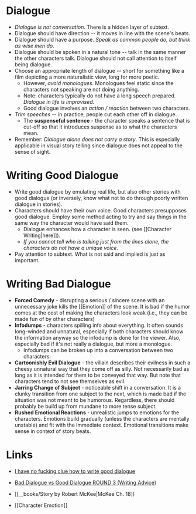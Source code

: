 # Dialogue
* *Dialogue is not conversation*. There is a hidden layer of subtext.
* Dialogue should have direction -- it moves in line with the scene's beats.
* Dialogue should have a purpose. *Speak as common people do, but think as wise men do*.
* Dialogue should be spoken in a natural tone -- talk in the same manner the other characters talk. Dialogue should not call attention to itself being dialogue.
* Choose an appropriate length of dialogue -- short for something like a film depicting a more naturalistic view, long for more poetic.
	* However, *avoid monologues*. Monologues feel static since the characters not speaking are not doing anything.
	* Note: characters typically do not have a long speech prepared. *Dialogue in life is improvised.*
	* Good dialogue involves an *action / reaction* between two characters.
* *Trim speeches* -- in practice, people cut each other off in dialogue. 
	* The **suspenseful sentence** - the character speaks a sentence that is cut-off so that it introduces suspense as to what the characters mean.
* Remember: *Dialogue alone does not carry a story*. This is especially applicable in visual story telling since dialogue does not appeal to the sense of sight.
# Writing Good Dialogue
* Write good dialogue by emulating real life, but also other stories with good dialogue (or inversely, know what not to do through poorly written dialogue in stories). 
* Characters should have their own voice. Good characters presupposes good dialogue. Employ some method acting to try and say things in the same way the character would have said them.
	* Dialogue enhances how a character is seen. (see [[Character Writing|here]]).
	* *If you cannot tell who is talking just from the lines alone, the characters do not have a unique voice*. 
* Pay attention to subtext. What is not said and implied is just as important.

# Writing Bad Dialogue
* **Forced Comedy** - disrupting a serious / sincere scene with an unnecessary joke kills the [[Emotion]] of the scene. It is bad if the humor comes at the cost of making the characters look weak (i.e., they can be made fun of by other characters)
* **Infodumps** - characters spilling info about everything. It often sounds long-winded and unnatural, especially if both characters should know the information anyway so the infodump is done for the viewer. Also, especially bad if it's not really a dialogue, but more a monologue.
	* Infodumps can be broken up into a conversation between two characters.
* **Cartoonishly Evil Dialogue** - the villain describes their evilness in such a cheesy unnatural way that they come off as silly. Not necessarily bad as long as it is intended for them to be conveyed that way. But note that characters tend to not see themselves as evil.
* **Jarring Change of Subject** - noticeable shift in a conversation. It is a clunky transition from one subject to the next, which is made bad if the situation was not meant to be humorous. Regardless, there should probably be build up from mundane to more tense subject.
* **Rushed Emotional Reactions** - unrealistic jumps to emotions for the characters. Emotions build gradually (unless the characters are mentally unstable) and fit with the immediate context. Emotional transitions make sense in context of story beats.
# Links
* [I have no fucking clue how to write good dialogue](https://www.reddit.com/r/writing/comments/bxqzcf/i_have_no_fucking_clue_how_to_write_good_dialogue/)
* [Bad Dialogue vs Good Dialogue ROUND 3 (Writing Advice)](https://www.youtube.com/watch?v=RlJBshzgJ1w)

* [[__books/Story by Robert McKee|McKee Ch. 18]]
* [[Character Emotion]]
